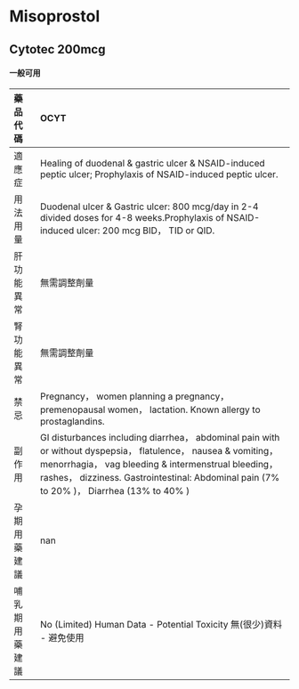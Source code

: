 # Misoprostol

## Cytotec 200mcg

#### 一般可用

| 藥品代碼       | OCYT                                                                                                                                                                                                                                                               |
|:---------------|:-------------------------------------------------------------------------------------------------------------------------------------------------------------------------------------------------------------------------------------------------------------------|
| 適應症         | Healing of duodenal & gastric ulcer & NSAID-induced peptic ulcer; Prophylaxis of NSAID-induced peptic ulcer.                                                                                                                                                       |
| 用法用量       | Duodenal ulcer & Gastric ulcer: 800 mcg/day in 2-4 divided doses for 4-8 weeks.Prophylaxis of NSAID-induced ulcer: 200 mcg BID， TID or QID.                                                                                                                       |
| 肝功能異常     | 無需調整劑量                                                                                                                                                                                                                                                       |
| 腎功能異常     | 無需調整劑量                                                                                                                                                                                                                                                       |
| 禁忌           | Pregnancy， women planning a pregnancy， premenopausal women， lactation. Known allergy to prostaglandins.                                                                                                                                                         |
| 副作用         | GI disturbances including diarrhea， abdominal pain with or without dyspepsia， flatulence， nausea & vomiting， menorrhagia， vag bleeding & intermenstrual bleeding， rashes， dizziness. Gastrointestinal: Abdominal pain (7% to 20% )， Diarrhea (13% to 40% ) |
| 孕期用藥建議   | nan                                                                                                                                                                                                                                                                |
| 哺乳期用藥建議 | No (Limited) Human Data - Potential Toxicity 無(很少)資料 - 避免使用                                                                                                                                                                                               |

